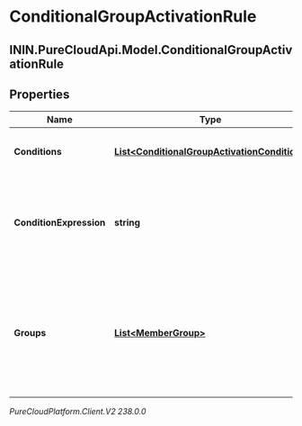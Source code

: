 # ConditionalGroupActivationRule

## ININ.PureCloudApi.Model.ConditionalGroupActivationRule

## Properties

|Name | Type | Description | Notes|
|------------ | ------------- | ------------- | -------------|
| **Conditions** | [**List&lt;ConditionalGroupActivationCondition&gt;**](ConditionalGroupActivationCondition) | The list of conditions used in this rule | [optional] |
| **ConditionExpression** | **string** | A string expression that defines the relationships of conditions in this rule | [optional] |
| **Groups** | [**List&lt;MemberGroup&gt;**](MemberGroup) | The group(s) that this rule activates (if rule evaluates as true) or deactivates (if rule evaluates as false) | [optional] |



_PureCloudPlatform.Client.V2 238.0.0_
